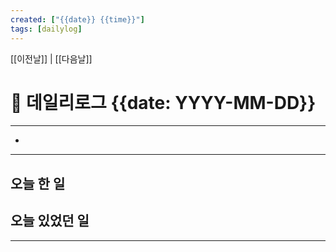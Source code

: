 ```yaml
---
created: ["{{date}} {{time}}"]
tags: [dailylog]
---
```


[[이전날]] | [[다음날]]


# 📅 데일리로그 {{date: YYYY-MM-DD}}
---
-

---

##  오늘 한 일


## 오늘 있었던 일

---

